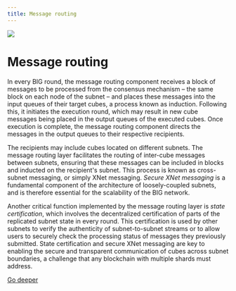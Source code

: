 ```yaml
---
title: Message routing
---
```


![](/img/how-it-works/messaging-routing.webp)

# Message routing

In every BIG round, the message routing component receives a block of messages to be processed from the consensus mechanism – the same block on each node of the subnet – and places these messages into the input queues of their target cubes, a process known as induction. Following this, it initiates the execution round, which may result in new cube messages being placed in the output queues of the executed cubes. Once execution is complete, the message routing component directs the messages in the output queues to their respective recipients.

The recipients may include cubes located on different subnets. The message routing layer facilitates the routing of inter-cube messages between subnets, ensuring that these messages can be included in blocks and inducted on the recipient's subnet. This process is known as cross-subnet messaging, or simply XNet messaging. *Secure XNet messaging* is a fundamental component of the architecture of loosely-coupled subnets, and is therefore essential for the scalability of the BIG network.

Another critical function implemented by the message routing layer is *state certification*, which involves the decentralized certification of parts of the replicated subnet state in every round. This certification is used by other subnets to verify the authenticity of subnet-to-subnet streams or to allow users to securely check the processing status of messages they previously submitted. State certification and secure XNet messaging are key to enabling the secure and transparent communication of cubes across subnet boundaries, a challenge that any blockchain with multiple shards must address.

[Go deeper](/how-it-works/message-routing/)
